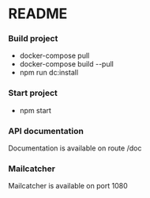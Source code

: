 # README #

### Build project ###

* docker-compose pull
* docker-compose build --pull
* npm run dc:install

### Start project ###

* npm start

### API documentation ###

Documentation is available on route /doc

### Mailcatcher ###

Mailcatcher is available on port 1080